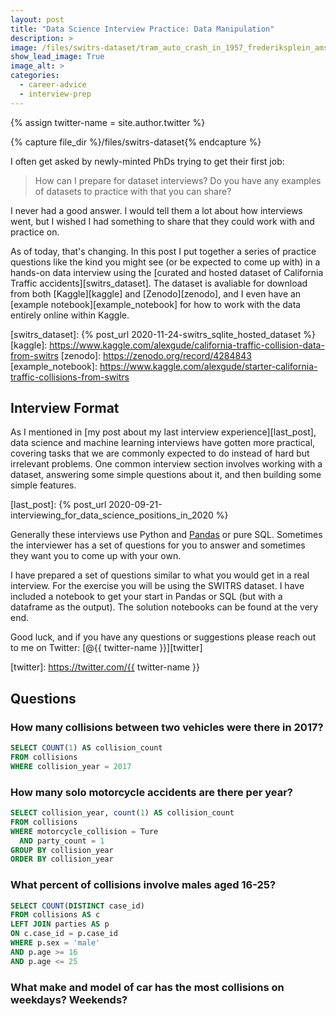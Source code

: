 ```yaml
---
layout: post
title: "Data Science Interview Practice: Data Manipulation"
description: >
image: /files/switrs-dataset/tram_auto_crash_in_1957_frederiksplein_amsterdam.jpg
show_lead_image: True
image_alt: >
categories:
  - career-advice
  - interview-prep
---
```


{% assign twitter-name = site.author.twitter %}

{% capture file_dir %}/files/switrs-dataset{% endcapture %}

I often get asked by newly-minted PhDs trying to get their first job:

> How can I prepare for dataset interviews? Do you have any examples of
> datasets to practice with that you can share?

I never had a good answer. I would tell them a lot about how interviews went,
but I wished I had something to share that they could work with and practice
on.

As of today, that's changing. In this post I put together a series of practice
questions like the kind you might see (or be expected to come up with) in a
hands-on data interview using the [curated and hosted dataset of California
Traffic accidents][switrs_dataset]. The dataset is avaliable for download from
both [Kaggle][kaggle] and [Zenodo][zenodo], and I even have an [example
notebook][example_notebook] for how to work with the data entirely online
within Kaggle.

[switrs_dataset]: {% post_url 2020-11-24-switrs_sqlite_hosted_dataset %}
[kaggle]: https://www.kaggle.com/alexgude/california-traffic-collision-data-from-switrs
[zenodo]: https://zenodo.org/record/4284843
[example_notebook]: https://www.kaggle.com/alexgude/starter-california-traffic-collisions-from-switrs

## Interview Format

As I mentioned in [my post about my last interview experience][last_post],
data science and machine learning interviews have gotten more practical,
covering tasks that we are commonly expected to do instead of hard but
irrelevant problems. One common interview section involves working with a
dataset, answering some simple questions about it, and then building some
simple features.

[last_post]: {% post_url 2020-09-21-interviewing_for_data_science_positions_in_2020 %}

Generally these interviews use Python and [Pandas][pandas] or pure SQL.
Sometimes the interviewer has a set of questions for you to answer and
sometimes they want you to come up with your own.

[pandas]: https://en.wikipedia.org/wiki/Pandas_(software)

I have prepared a set of questions similar to what you would get in a real
interview. For the exercise you will be using the SWITRS dataset. I have included
a notebook to get your start in Pandas or SQL (but with a dataframe as the
output). The solution notebooks can be found at the very end.

Good luck, and if you have any questions or suggestions please reach out to me
on Twitter: [@{{ twitter-name }}][twitter]

[twitter]: https://twitter.com/{{ twitter-name }}

## Questions

### How many collisions between two vehicles were there in 2017?

```sql
SELECT COUNT(1) AS collision_count
FROM collisions
WHERE collision_year = 2017
```

### How many solo motorcycle accidents are there per year?

```sql
SELECT collision_year, count(1) AS collision_count
FROM collisions
WHERE motorcycle_collision = Ture
  AND party_count = 1
GROUP BY collision_year
ORDER BY collision_year
```

### What percent of collisions involve males aged 16-25?

```sql
SELECT COUNT(DISTINCT case_id)
FROM collisions AS c
LEFT JOIN parties AS p
ON c.case_id = p.case_id
WHERE p.sex = 'male'
AND p.age >= 16
AND p.age <= 25
```

### What make and model of car has the most collisions on weekdays? Weekends?
